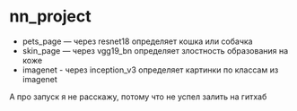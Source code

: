 # nn_project
- pets_page — через resnet18 определяет кошка или собачка
- skin_page — через vgg19_bn определяет злостность образования на коже
- imagenet - через inception_v3 определяет картинки по классам из imagenet
  
А про запуск я не расскажу, потому что не успел залить на гитхаб
